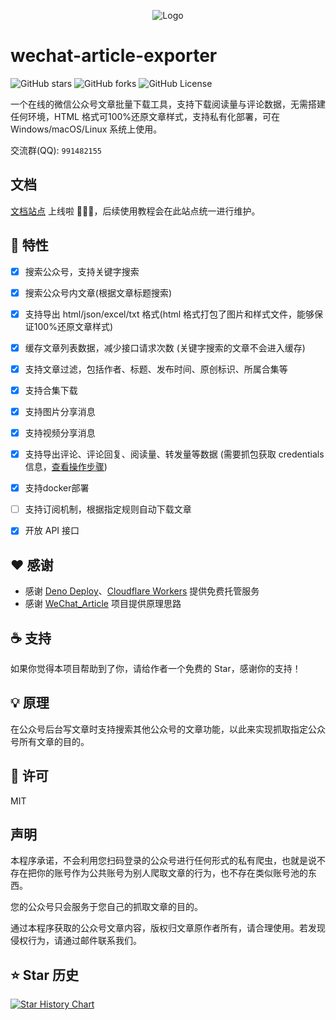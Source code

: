 <p align="center">
  <img src="./assets/logo.svg" alt="Logo">
</p>

# wechat-article-exporter

![GitHub stars]
![GitHub forks]
![GitHub License]


一个在线的微信公众号文章批量下载工具，支持下载阅读量与评论数据，无需搭建任何环境，HTML 格式可100%还原文章样式，支持私有化部署，可在 Windows/macOS/Linux 系统上使用。

交流群(QQ): `991482155`


## 文档

[文档站点](https://docs.wxdown.online) 上线啦 🎉🎉🎉，后续使用教程会在此站点统一进行维护。


## :dart: 特性

- [x] 搜索公众号，支持关键字搜索
- [x] 搜索公众号内文章(根据文章标题搜索)
- [x] 支持导出 html/json/excel/txt 格式(html 格式打包了图片和样式文件，能够保证100%还原文章样式)
- [x] 缓存文章列表数据，减少接口请求次数 (关键字搜索的文章不会进入缓存)
- [x] 支持文章过滤，包括作者、标题、发布时间、原创标识、所属合集等
- [x] 支持合集下载
- [x] 支持图片分享消息
- [x] 支持视频分享消息
- [x] 支持导出评论、评论回复、阅读量、转发量等数据 (需要抓包获取 credentials 信息，[查看操作步骤](docs/credentials.md))
- [x] 支持docker部署
- [ ] 支持订阅机制，根据指定规则自动下载文章
- [x] 开放 API 接口


## :heart: 感谢

- 感谢 [Deno Deploy]、[Cloudflare Workers] 提供免费托管服务
- 感谢 [WeChat_Article] 项目提供原理思路


## :coffee: 支持

如果你觉得本项目帮助到了你，请给作者一个免费的 Star，感谢你的支持！


## :bulb: 原理

在公众号后台写文章时支持搜索其他公众号的文章功能，以此来实现抓取指定公众号所有文章的目的。


## :memo: 许可

MIT

## 声明

本程序承诺，不会利用您扫码登录的公众号进行任何形式的私有爬虫，也就是说不存在把你的账号作为公共账号为别人爬取文章的行为，也不存在类似账号池的东西。

您的公众号只会服务于您自己的抓取文章的目的。

通过本程序获取的公众号文章内容，版权归文章原作者所有，请合理使用。若发现侵权行为，请通过邮件联系我们。


## :star: Star 历史

[![Star History Chart]][Star History Chart Link]



<!-- Definitions -->

[deploy-badge]: https://img.shields.io/github/actions/workflow/status/jooooock/wechat-article-exporter/.github%2Fworkflows%2Fdeno_deploy.yml?label=Deploy

[deploy]: https://github.com/jooooock/wechat-article-exporter/actions

[GitHub stars]: https://img.shields.io/github/stars/wechat-article/wechat-article-exporter?style=social&label=Star&style=plastic

[GitHub forks]: https://img.shields.io/github/forks/wechat-article/wechat-article-exporter?style=social&label=Fork&style=plastic

[GitHub License]: https://img.shields.io/github/license/wechat-article/wechat-article-exporter?label=License

[Deno Deploy]: https://deno.com/deploy

[Cloudflare Workers]: https://workers.cloudflare.com

[Wechat_Article]: https://github.com/1061700625/WeChat_Article

[Star History Chart]: https://api.star-history.com/svg?repos=wechat-article/wechat-article-exporter&type=Timeline

[Star History Chart Link]: https://star-history.com/#wechat-article/wechat-article-exporter&Timeline
